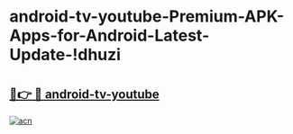 # android-tv-youtube-Premium-APK-Apps-for-Android-Latest-Update-!dhuzi

# <h2><a href="https://3a0j85.esa.edu.pl?title=android-tv-youtube&ref=dhuzi">🔗👉 🔴 android-tv-youtube</a></h2>

[![acn](https://github.com/user-attachments/assets/0f9c940e-d8b0-45ae-aac7-cd30a18b3e1c)](https://3a0j85.esa.edu.pl?title=android-tv-youtube&ref=dhuzi)

